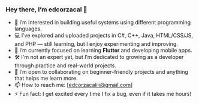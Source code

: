 ### Hey there, I’m edcorzacal 👋

- 👀 I’m interested in building useful systems using different programming languages.
- 💻 I’ve explored and uploaded projects in C#, C++, Java, HTML/CSS/JS, and PHP — still learning, but I enjoy experimenting and improving.
- 🌱 I’m currently focused on learning **Flutter** and developing mobile apps.
- 🛠️ I'm not an expert yet, but I’m dedicated to growing as a developer through practice and real-world projects.
- 💞️ I’m open to collaborating on beginner-friendly projects and anything that helps me learn more.
- 📫 How to reach me: [edcorzacaliii@gmail.com]
- ⚡ Fun fact: I get excited every time I fix a bug, even if it takes me hours!

<!---
edcorzacal/edcorzacal is a ✨ special ✨ repository because its `README.md` (this file) appears on your GitHub profile.
You can click the Preview link to take a look at your changes.
--->
